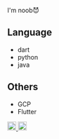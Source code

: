 I'm noob😈
## Language
  * dart
  * python
  * java
## Others
  * GCP
  * Flutter

<p align="left">
  <a href="https://github.com/koshi-yoshinaga">
    <img height="20" src="https://komarev.com/ghpvc/?username=koshi-yoshinaga" />
  </a>
  <a href="https://github.com/koshi-yoshinaga">
    <img height="20" src="https://img.shields.io/github/followers/koshi-yoshinaga?label=follow&logo=github&style=flat" />
  </a>
</p>
